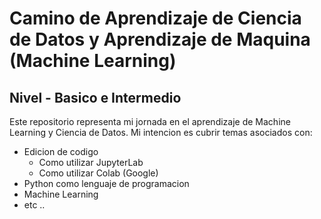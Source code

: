 # Camino de Aprendizaje de Ciencia de Datos y Aprendizaje de Maquina (Machine Learning)
## Nivel - Basico e Intermedio

Este repositorio representa mi jornada en el aprendizaje de Machine Learning y Ciencia de Datos. Mi intencion es cubrir temas asociados con:
* Edicion de codigo
  * Como utilizar JupyterLab
  * Como utilizar Colab (Google)
* Python como lenguaje de programacion
* Machine Learning
* etc ..

